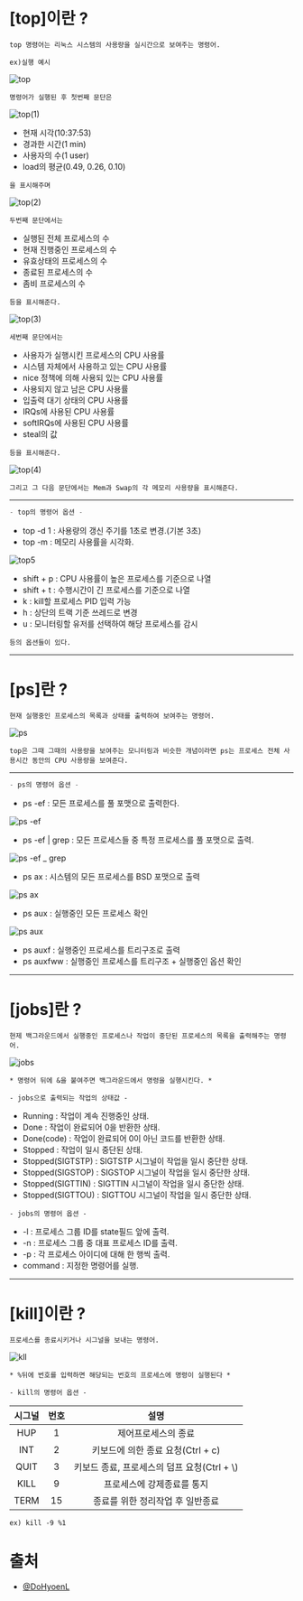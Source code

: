  
#  [top]이란 ? 
 ```
top 명령어는 리눅스 시스템의 사용량을 실시간으로 보여주는 명령어. 
 ```
 ```
 ex)실행 예시
 ```
 ![top](https://github.com/DoHyeonL/helloworld_230517/assets/125560095/f05fa5a8-1c24-48a6-ae72-1f8b050e4ca8)
 
 ```
 명령어가 실행된 후 첫번째 문단은 
```
 
 ![top(1)](https://github.com/DoHyeonL/helloworld_230517/assets/125560095/baf4c611-9d82-4a70-8330-692c4f160c3a)

- 현재 시각(10:37:53)
- 경과한 시간(1 min)
- 사용자의 수(1 user) 
- load의 평균(0.49, 0.26, 0.10) 
```
을 표시해주며
```
![top(2)](https://github.com/DoHyeonL/helloworld_230517/assets/125560095/4a989e3c-28e0-4cb7-9d34-ec3bda8747a4)
```
두번째 문단에서는
```
- 실행된 전체 프로세스의 수 
- 현재 진행중인 프로세스의 수 
- 유효상태의 프로세스의 수 
- 종료된 프로세스의 수  
- 좀비 프로세스의 수 
 ```
등을 표시해준다.
```
![top(3)](https://github.com/DoHyeonL/helloworld_230517/assets/125560095/67e815a9-d1ba-4563-b941-77dc7752b7c5)
```
세번째 문단에서는
```
- 사용자가 실행시킨 프로세스의 CPU 사용률
- 시스템 자체에서 사용하고 있는 CPU 사용률
- nice 정책에 의해 사용되 있는 CPU 사용률
- 사용되지 않고 남은 CPU 사용률
- 입출력 대기 상태의 CPU 사용률
- IRQs에 사용된 CPU 사용률
- softIRQs에 사용된 CPU 사용률
- steal의 값
```
등을 표시해준다.
```
![top(4)](https://github.com/DoHyeonL/helloworld_230517/assets/125560095/63b9e40e-7e2f-4eb0-a7c7-cabea3914799)
```
그리고 그 다음 문단에서는 Mem과 Swap의 각 메모리 사용량을 표시해준다.
```
---
```c
- top의 명령어 옵션 -
```

- top -d 1 : 사용량의 갱신 주기를 1초로 변경.(기본 3초)
- top -m : 메모리 사용률을 시각화.

![top5](https://github.com/DoHyeonL/helloworld_230517/assets/125560095/10cb59d5-c07e-4d81-8015-8416ecaf24ae)

- shift + p : CPU 사용률이 높은 프로세스를 기준으로 나열
- shift + t : 수행시간이 긴 프로세스를 기준으로 나열
- k : kill할 프로세스 PID 입력 가능
- h : 상단의 트랙 기준 쓰레드로 변경
- u : 모니터링할 유저를 선택하여 해당 프로세스를 감시
```
등의 옵션들이 있다.
```

---

# [ps]란 ? 
```
현재 실행중인 프로세스의 목록과 상태를 출력하여 보여주는 명령어.
```
![ps](https://github.com/DoHyeonL/helloworld_230517/assets/125560095/6f67262b-926b-4fe1-a8d5-bbbe06d5726b)

```
top은 그때 그때의 사용량을 보여주는 모니터링과 비슷한 개념이라면 ps는 프로세스 전체 사용시간 동안의 CPU 사용량을 보여준다.
```
---
```c
- ps의 명령어 옵션 -
```
- ps -ef : 모든 프로세스를 풀 포맷으로 출력한다.

![ps -ef](https://github.com/DoHyeonL/helloworld_230517/assets/125560095/982d9164-ed24-4694-b6ea-b028d40f81f0)

- ps -ef | grep : 모든 프로세스들 중 특정 프로세스를 풀 포맷으로 출력.

![ps -ef _ grep](https://github.com/DoHyeonL/helloworld_230517/assets/125560095/895bedd6-39ff-4d94-9c19-b8bb2c071782)

- ps ax : 시스템의 모든 프로세스를 BSD 포맷으로 출력

![ps ax](https://github.com/DoHyeonL/helloworld_230517/assets/125560095/62e7a12c-d545-441b-99fa-a48d358bcc8b)

- ps aux : 실행중인 모든 프로세스 확인

![ps aux](https://github.com/DoHyeonL/helloworld_230517/assets/125560095/dbc84d66-5421-415a-91c6-ec70f00a4f1f)

- ps auxf : 실행중인 프로세스를 트리구조로 출력
- ps auxfww : 실행중인 프로세스를 트리구조 + 실행중인 옵션 확인 

---

# [jobs]란 ?
```
현제 백그라운드에서 실행중인 프로세스나 작업이 중단된 프로세스의 목록을 출력해주는 명령어.
```

![jobs](https://github.com/DoHyeonL/helloworld_230517/assets/125560095/498a1392-39c8-4965-aafd-6e0571189765)

```
* 명령어 뒤에 &을 붙여주면 백그라운드에서 명령을 실행시킨다. *
```

```
- jobs으로 출력되는 작업의 상태값 -
```

- Running : 작업이 계속 진행중인 상태.
- Done : 작업이 완료되어 0을 반환한 상태.
- Done(code) : 작업이 완료되어 0이 아닌 코드를 반환한 상태.
- Stopped : 작업이 일시 중단된 상태.
- Stopped(SIGTSTP) : SIGTSTP 시그널이 작업을 일시 중단한 상태.
- Stopped(SIGSTOP) : SIGSTOP 시그널이 작업을 일시 중단한 상태.
- Stopped(SIGTTIN) : SIGTTIN 시그널이 작업을 일시 중단한 상태.
- Stopped(SIGTTOU) : SIGTTOU 시그널이 작업을 일시 중단한 상태.

```
- jobs의 명령어 옵션 -
```

- -l : 프로세스 그룹 ID를 state필드 앞에 출력.
- -n : 프로세스 그룹 중 대표 프로세스 ID를 출력.
- -p : 각 프로세스 아이디에 대해 한 행씩 출력.
- command : 지정한 명령어를 실행.

---

# [kill]이란 ?
```
프로세스를 종료시키거나 시그널을 보내는 명령어.
```
![kll](https://github.com/DoHyeonL/helloworld_230517/assets/125560095/76468c04-78b1-4065-baaa-bbdcdacc58ed)

```
* %뒤에 번호를 입력하면 해당되는 번호의 프로세스에 명령이 실행된다 * 
```

```
- kill의 명령어 옵션 - 
```
| 시그널 | 번호 |    설명    |
| :------: | :----: | :----------: |
|   HUP  |   1  | 제어프로세스의 종료 |
| INT| 2 | 키보드에 의한 종료 요청(Ctrl + c) |
| QUIT | 3| 키보드 종료, 프로세스의 덤프 요청(Ctrl + \\) |
| KILL | 9 | 프로세스에 강제종료를 통지 |
| TERM | 15 | 종료를 위한 정리작업 후 일반종료 | 
```
ex) kill -9 %1
```

# 출처
- [@DoHyoenL](https://github.com/DoHyeonL)



                                        


  
